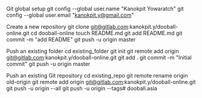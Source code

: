 Git global setup
git config --global user.name "Kanokpit Yowaratch"
git config --global user.email "kanokpit.y@gmail.com"

Create a new repository
git clone git@gitlab.com:kanokpit.y/dooball-online.git
cd dooball-online
touch README.md
git add README.md
git commit -m "add README"
git push -u origin master

Push an existing folder
cd existing_folder
git init
git remote add origin git@gitlab.com:kanokpit.y/dooball-online.git
git add .
git commit -m "Initial commit"
git push -u origin master

Push an existing Git repository
cd existing_repo
git remote rename origin old-origin
git remote add origin git@gitlab.com:kanokpit.y/dooball-online.git
git push -u origin --all
git push -u origin --tags# dooball.asia
